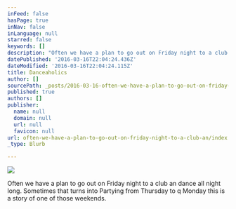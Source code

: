 ```yaml
---
inFeed: false
hasPage: true
inNav: false
inLanguage: null
starred: false
keywords: []
description: "Often we have a plan to go out on Friday night to a club an dance all night long. \_Sometimes that turns into Partying from Thursday to q Monday this is a story of one of those weekends.\_"
datePublished: '2016-03-16T22:04:24.436Z'
dateModified: '2016-03-16T22:04:24.115Z'
title: Danceaholics
author: []
sourcePath: _posts/2016-03-16-often-we-have-a-plan-to-go-out-on-friday-night-to-a-club-an.md
published: true
authors: []
publisher:
  name: null
  domain: null
  url: null
  favicon: null
url: often-we-have-a-plan-to-go-out-on-friday-night-to-a-club-an/index.html
_type: Blurb

---
```

![](https://the-grid-user-content.s3-us-west-2.amazonaws.com/34726331-0b92-43d1-9962-2564a7da6e15.jpg)

Often we have a plan to go out on Friday night to a club an dance all night long.  Sometimes that turns into Partying from Thursday to q Monday this is a story of one of those weekends.